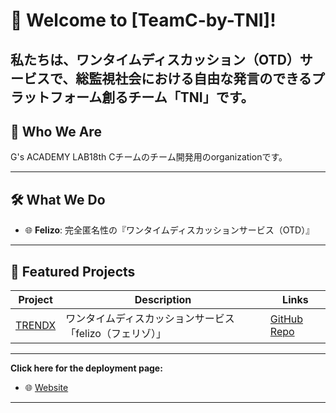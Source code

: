 # 🌟 Welcome to [TeamC-by-TNI]!

私たちは、ワンタイムディスカッション（OTD）サービスで、総監視社会における自由な発言のできるプラットフォーム創るチーム「TNI」です。
---

## 👱 Who We Are

G's ACADEMY LAB18th Cチームのチーム開発用のorganizationです。

---


## 🛠️ What We Do

- 🌐 **Felizo**: 完全匿名性の『ワンタイムディスカッションサービス（OTD）』

---

## 🚀 Featured Projects

| Project | Description | Links |
|---------|-------------|-------|
| [TRENDX](***)| ワンタイムディスカッションサービス「felizo（フェリゾ）」 | [GitHub Repo](https://github.com/organization/***) |

---

**Click here for the deployment page:**
- 🌐 [Website](https://***)
---
